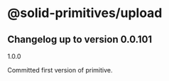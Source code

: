 # @solid-primitives/upload

## Changelog up to version 0.0.101

1.0.0

Committed first version of primitive.
